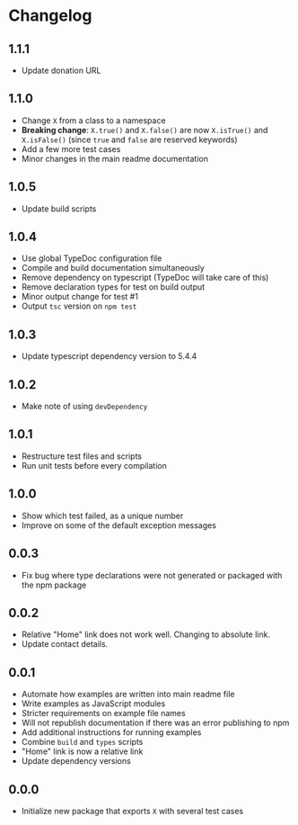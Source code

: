 # Changelog

## 1.1.1

- Update donation URL

## 1.1.0

- Change `X` from a class to a namespace
- **Breaking change**: `X.true()` and `X.false()` are now `X.isTrue()` and `X.isFalse()` (since `true` and `false` are reserved keywords)
- Add a few more test cases
- Minor changes in the main readme documentation

## 1.0.5

- Update build scripts

## 1.0.4

- Use global TypeDoc configuration file
- Compile and build documentation simultaneously
- Remove dependency on typescript (TypeDoc will take care of this)
- Remove declaration types for test on build output
- Minor output change for test #1
- Output `tsc` version on `npm test`

## 1.0.3

- Update typescript dependency version to 5.4.4

## 1.0.2

- Make note of using `devDependency`

## 1.0.1

- Restructure test files and scripts
- Run unit tests before every compilation

## 1.0.0

- Show which test failed, as a unique number
- Improve on some of the default exception messages

## 0.0.3

- Fix bug where type declarations were not generated or packaged with the npm package

## 0.0.2

- Relative "Home" link does not work well. Changing to absolute link.
- Update contact details.

## 0.0.1

- Automate how examples are written into main readme file
- Write examples as JavaScript modules
- Stricter requirements on example file names
- Will not republish documentation if there was an error publishing to npm
- Add additional instructions for running examples
- Combine `build` and `types` scripts
- "Home" link is now a relative link
- Update dependency versions

## 0.0.0

- Initialize new package that exports `X` with several test cases